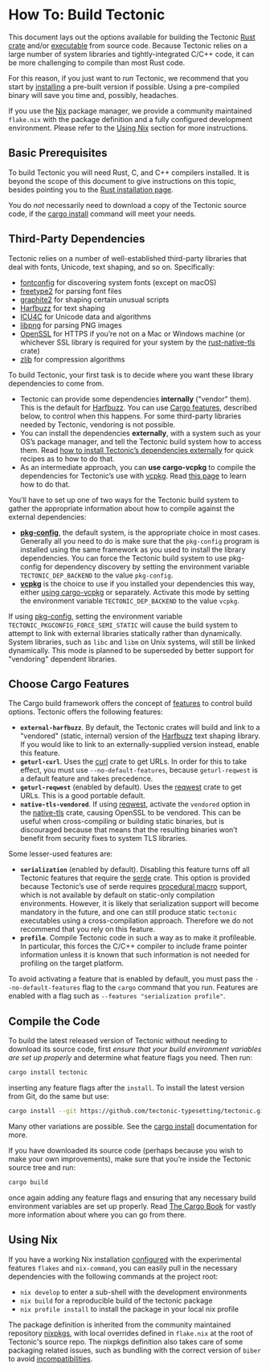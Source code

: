 # How To: Build Tectonic

This document lays out the options available for building the Tectonic [Rust
crate][rust-crate] and/or [executable] from source code. Because Tectonic relies
on a large number of system libraries and tightly-integrated C/C++ code, it can
be more challenging to compile than most Rust code.

[rust-crate]: https://doc.rust-lang.org/rust-by-example/crates.html
[executable]: https://en.wikipedia.org/wiki/Executable

For this reason, if you just want to *run* Tectonic, we recommend that you start
by [installing][install] a pre-built version if possible. Using a pre-compiled
binary will save you time and, possibly, headaches.

[install]: ../installation/index.md

If you use the [Nix] package manager, we provide a community maintained
`flake.nix` with the package definition and a fully configured development
environment. Please refer to the [Using Nix](#using-nix) section for more
instructions.

[Nix]: https://nixos.org/

## Basic Prerequisites

To build Tectonic you will need Rust, C, and C++ compilers installed. It is
beyond the scope of this document to give instructions on this topic, besides
pointing you to the [Rust installation
page](https://www.rust-lang.org/tools/install).

You do *not* necessarily need to download a copy of the Tectonic source code, if
the [cargo install] command will meet your needs.

[cargo install]: https://doc.rust-lang.org/cargo/commands/cargo-install.html


## Third-Party Dependencies

Tectonic relies on a number of well-established third-party libraries that deal
with fonts, Unicode, text shaping, and so on. Specifically:

- [fontconfig](https://fontconfig.org/) for discovering system fonts (except on
  macOS)
- [freetype2](https://www.freetype.org/) for parsing font files
- [graphite2](https://graphite.sil.org/) for shaping certain unusual scripts
- [Harfbuzz](https://harfbuzz.github.io/) for text shaping
- [ICU4C](http://site.icu-project.org/home) for Unicode data and algorithms
- [libpng](http://www.libpng.org/) for parsing PNG images
- [OpenSSL](https://www.openssl.org/) for HTTPS if you’re not on a Mac or
  Windows machine (or whichever SSL library is required for your system by the
  [rust-native-tls] crate)
- [zlib](https://zlib.net/) for compression algorithms

[Harfbuzz]: https://harfbuzz.github.io/
[rust-native-tls]: https://github.com/sfackler/rust-native-tls/#readme

To build Tectonic, your first task is to decide where you want these library
dependencies to come from.

- Tectonic can provide some dependencies **internally** ("vendor" them). This is
  the default for [Harfbuzz]. You can use [Cargo features][cargo-features],
  described below, to control when this happens. For some third-party libraries
  needed by Tectonic, vendoring is not possible.
- You can install the dependencies **externally**, with a system such as your
  OS’s package manager, and tell the Tectonic build system how to access them.
  Read [how to install Tectonic’s dependencies externally][external-dep-install]
  for quick recipes as to how to do that.
- As an intermediate approach, you can **use cargo-vcpkg** to compile the
  dependencies for Tectonic’s use with [vcpkg]. Read [this
  page][cargo-vcpkg-dep-install] to learn how to do that.

[external-dep-install]: ./external-dep-install.md
[vcpkg]: https://vcpkg.readthedocs.io
[cargo-vcpkg-dep-install]: ./cargo-vcpkg-dep-install.md

You’ll have to set up one of two ways for the Tectonic build system to gather
the appropriate information about how to compile against the external
dependencies:

- **[pkg-config]**, the default system, is the appropriate choice in most cases.
  Generally all you need to do is make sure that the `pkg-config` program is
  installed using the same framework as you used to install the library
  dependencies. You can force the Tectonic build system to use pkg-config for
  dependency discovery by setting the environment variable
  `TECTONIC_DEP_BACKEND` to the value `pkg-config`.
- **[vcpkg]** is the choice to use if you installed your dependencies this way,
  either [using cargo-vcpkg][cargo-vcpkg-dep-install] or separately. Activate
  this mode by setting the environment variable `TECTONIC_DEP_BACKEND` to the
  value `vcpkg`.

[pkg-config]: https://www.freedesktop.org/wiki/Software/pkg-config/

If using [pkg-config], setting the environment variable
`TECTONIC_PKGCONFIG_FORCE_SEMI_STATIC` will cause the build system to attempt to
link with external libraries statically rather than dynamically. System
libraries, such as `libc` and `libm` on Unix systems, will still be linked
dynamically. This mode is planned to be superseded by better support for
"vendoring" dependent libraries.


## Choose Cargo Features

The Cargo build framework offers the concept of [features][cargo-features] to
control build options. Tectonic offers the following features:

[cargo-features]: https://doc.rust-lang.org/cargo/reference/features.html

- **`external-harfbuzz`**. By default, the Tectonic crates will build and link
  to a "vendored" (static, internal) version of the [Harfbuzz] text shaping
  library. If you would like to link to an externally-supplied version instead,
  enable this feature.
- **`geturl-curl`**. Uses the [curl] crate to get URLs. In order for this to
  take effect, you must use `--no-default-features`, because `geturl-reqwest` is
  a default feature and takes precedence.
- **`geturl-reqwest`** (enabled by default). Uses the [reqwest] crate to get
  URLs. This is a good portable default.
- **`native-tls-vendored`**. If using [reqwest], activate the `vendored` option
  in the [native-tls] crate, causing OpenSSL to be vendored. This can be useful
  when cross-compiling or building static binaries, but is discouraged because
  that means that the resulting binaries won’t benefit from security fixes to
  system TLS libraries.

[curl]: https://docs.rs/curl/
[reqwest]: https://docs.rs/reqwest/
[native-tls]: https://github.com/sfackler/rust-native-tls

Some lesser-used features are:

- **`serialization`** (enabled by default). Disabling this feature turns off all
  Tectonic features that require the [serde] crate. This option is provided
  because Tectonic’s use of serde requires [procedural macro][proc-macro]
  support, which is not available by default on static-only compilation
  environments. However, it is likely that serialization support will become
  mandatory in the future, and one can still produce static `tectonic`
  executables using a cross-compilation approach. Therefore we do not recommend
  that you rely on this feature.
- **`profile`**. Compile Tectonic code in such a way as to make it profileable.
  In particular, this forces the C/C++ compiler to include frame pointer
  information unless it is known that such information is not needed for
  profiling on the target platform.

[serde]: https://crates.io/crates/serde
[proc-macro]: https://doc.rust-lang.org/reference/procedural-macros.html

To avoid activating a feature that is enabled by default, you must pass the
`--no-default-features` flag to the `cargo` command that you run. Features are
enabled with a flag such as `--features "serialization profile"`.


## Compile the Code

To build the latest released version of Tectonic without needing to download its
source code, first *ensure that your build environment variables are set up
properly* and determine what feature flags you need. Then run:

```sh
cargo install tectonic
```

inserting any feature flags after the `install`. To install the latest version
from Git, do the same but use:

```sh
cargo install --git https://github.com/tectonic-typesetting/tectonic.git
```

Many other variations are possible. See the [cargo install] documentation for
more.

If you have downloaded its source code (perhaps because you wish to make your
own improvements), make sure that you’re inside the Tectonic source tree and run:

```sh
cargo build
```

once again adding any feature flags and ensuring that any necessary build
environment variables are set up properly. Read [The Cargo Book][cargo-book] for
vastly more information about where you can go from there.

[cargo-book]: https://doc.rust-lang.org/cargo/index.html

## Using Nix

If you have a working Nix installation [configured] with the experimental
features `flakes` and `nix-command`, you can easily pull in the necessary
dependencies with the following commands at the project root:

- `nix develop` to enter a sub-shell with the development environments
- `nix build` for a reproducible build of the tectonic package
- `nix profile install` to install the package in your local nix profile

The package definition is inherited from the community maintained repository
[nixpkgs], with local overrides defined in `flake.nix` at the root of
Tectonic's source repo. The nixpkgs definition also takes care of some
packaging related issues, such as bundling with the correct version of `biber`
to avoid [incompatibilities][biber-mismatch].

[configured]: https://nixos.org/manual/nix/stable/command-ref/conf-file#conf-experimental-features
[nixpkgs]: https://github.com/NixOS/nixpkgs
[biber-mismatch]: https://github.com/tectonic-typesetting/tectonic/issues/893
